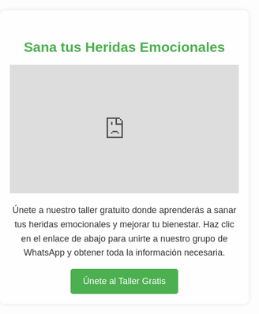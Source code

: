 <!DOCTYPE html>
<html lang="es">
<head>
    <meta charset="UTF-8">
    <meta name="viewport" content="width=device-width, initial-scale=1.0">
    <title>Sana tus Heridas Emocionales</title>
    <style>
        body {
            font-family: Arial, sans-serif;
            margin: 0;
            padding: 0;
            color: #333;
            background: url('URL_DE_TU_IMAGEN') no-repeat center center fixed;
            background-size: cover;
        }
        .container {
            max-width: 800px;
            margin: 0 auto;
            padding: 20px;
            text-align: center;
            background-color: rgba(255, 255, 255, 0.8);
            box-shadow: 0 0 10px rgba(0,0,0,0.1);
            margin-top: 50px;
            border-radius: 10px;
        }
        h1 {
            color: #4CAF50;
        }
        p {
            font-size: 18px;
            line-height: 1.6;
        }
        .video-container {
            position: relative;
            padding-bottom: 56.25%;
            height: 0;
            overflow: hidden;
            max-width: 100%;
            background: #000;
            margin-bottom: 20px;
        }
        .video-container iframe {
            position: absolute;
            top: 0;
            left: 0;
            width: 100%;
            height: 100%;
        }
        .cta-button {
            display: inline-block;
            padding: 15px 25px;
            font-size: 18px;
            color: #fff;
            background-color: #4CAF50;
            text-decoration: none;
            border-radius: 5px;
            transition: background-color 0.3s;
        }
        .cta-button:hover {
            background-color: #45a049;
        }
    </style>
</head>
<body>
    <div class="container">
        <h1>Sana tus Heridas Emocionales</h1>
        <div class="video-container">
            <iframe src="https://www.youtube.com/embed/ej_tm3GS7T0" frameborder="0" allowfullscreen></iframe>
        </div>
        <p>Únete a nuestro taller gratuito donde aprenderás a sanar tus heridas emocionales y mejorar tu bienestar. Haz clic en el enlace de abajo para unirte a nuestro grupo de WhatsApp y obtener toda la información necesaria.</p>
        <a class="cta-button" href="https://chat.whatsapp.com/IIApuqheX8KGosupm5ZNBb">Únete al Taller Gratis</a>
    </div>
</body>
</html>
